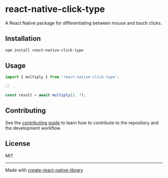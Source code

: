 # react-native-click-type

A React Native package for differentiating between mouse and touch clicks.

## Installation

```sh
npm install react-native-click-type
```

## Usage

```js
import { multiply } from 'react-native-click-type';

// ...

const result = await multiply(3, 7);
```

## Contributing

See the [contributing guide](CONTRIBUTING.md) to learn how to contribute to the repository and the development workflow.

## License

MIT

---

Made with [create-react-native-library](https://github.com/callstack/react-native-builder-bob)
